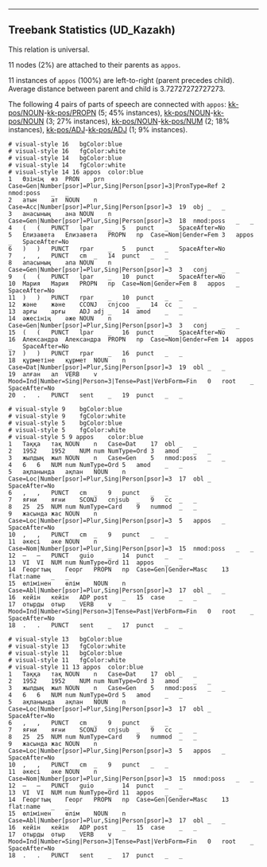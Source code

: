 

--------------------------------------------------------------------------------

## Treebank Statistics (UD_Kazakh)

This relation is universal.

11 nodes (2%) are attached to their parents as `appos`.

11 instances of `appos` (100%) are left-to-right (parent precedes child).
Average distance between parent and child is 3.72727272727273.

The following 4 pairs of parts of speech are connected with `appos`: [kk-pos/NOUN]()-[kk-pos/PROPN]() (5; 45% instances), [kk-pos/NOUN]()-[kk-pos/NOUN]() (3; 27% instances), [kk-pos/NOUN]()-[kk-pos/NUM]() (2; 18% instances), [kk-pos/ADJ]()-[kk-pos/ADJ]() (1; 9% instances).


~~~ conllu
# visual-style 16	bgColor:blue
# visual-style 16	fgColor:white
# visual-style 14	bgColor:blue
# visual-style 14	fgColor:white
# visual-style 14 16 appos	color:blue
1	Өзінің	өз	PRON	prn	Case=Gen|Number[psor]=Plur,Sing|Person[psor]=3|PronType=Ref	2	nmod:poss	_	_
2	атын	ат	NOUN	n	Case=Acc|Number[psor]=Plur,Sing|Person[psor]=3	19	obj	_	_
3	анасының	ана	NOUN	n	Case=Gen|Number[psor]=Plur,Sing|Person[psor]=3	18	nmod:poss	_	_
4	(	(	PUNCT	lpar	_	5	punct	_	SpaceAfter=No
5	Елизавета	Елизавета	PROPN	np	Case=Nom|Gender=Fem	3	appos	_	SpaceAfter=No
6	)	)	PUNCT	rpar	_	5	punct	_	SpaceAfter=No
7	,	,	PUNCT	cm	_	14	punct	_	_
8	апасының	апа	NOUN	n	Case=Gen|Number[psor]=Plur,Sing|Person[psor]=3	3	conj	_	_
9	(	(	PUNCT	lpar	_	10	punct	_	SpaceAfter=No
10	Мария	Мария	PROPN	np	Case=Nom|Gender=Fem	8	appos	_	SpaceAfter=No
11	)	)	PUNCT	rpar	_	10	punct	_	_
12	және	және	CCONJ	cnjcoo	_	14	cc	_	_
13	арғы	арғы	ADJ	adj	_	14	amod	_	_
14	әжесінің	әже	NOUN	n	Case=Gen|Number[psor]=Plur,Sing|Person[psor]=3	3	conj	_	_
15	(	(	PUNCT	lpar	_	16	punct	_	SpaceAfter=No
16	Александра	Александра	PROPN	np	Case=Nom|Gender=Fem	14	appos	_	SpaceAfter=No
17	)	)	PUNCT	rpar	_	16	punct	_	_
18	құрметіне	құрмет	NOUN	n	Case=Dat|Number[psor]=Plur,Sing|Person[psor]=3	19	obl	_	_
19	алған	ал	VERB	v	Mood=Ind|Number=Sing|Person=3|Tense=Past|VerbForm=Fin	0	root	_	SpaceAfter=No
20	.	.	PUNCT	sent	_	19	punct	_	_

~~~


~~~ conllu
# visual-style 9	bgColor:blue
# visual-style 9	fgColor:white
# visual-style 5	bgColor:blue
# visual-style 5	fgColor:white
# visual-style 5 9 appos	color:blue
1	Таққа	тақ	NOUN	n	Case=Dat	17	obl	_	_
2	1952	1952	NUM	num	NumType=Ord	3	amod	_	_
3	жылдың	жыл	NOUN	n	Case=Gen	5	nmod:poss	_	_
4	6	6	NUM	num	NumType=Ord	5	amod	_	_
5	ақпанында	ақпан	NOUN	n	Case=Loc|Number[psor]=Plur,Sing|Person[psor]=3	17	obl	_	SpaceAfter=No
6	,	,	PUNCT	cm	_	9	punct	_	_
7	яғни	яғни	SCONJ	cnjsub	_	9	cc	_	_
8	25	25	NUM	num	NumType=Card	9	nummod	_	_
9	жасында	жас	NOUN	n	Case=Loc|Number[psor]=Plur,Sing|Person[psor]=3	5	appos	_	SpaceAfter=No
10	,	,	PUNCT	cm	_	9	punct	_	_
11	әкесі	әке	NOUN	n	Case=Nom|Number[psor]=Plur,Sing|Person[psor]=3	15	nmod:poss	_	_
12	—	—	PUNCT	guio	_	14	punct	_	_
13	VI	VI	NUM	num	NumType=Ord	11	appos	_	_
14	Георгтың	Георг	PROPN	np	Case=Gen|Gender=Masc	13	flat:name	_	_
15	өлімінен	өлім	NOUN	n	Case=Abl|Number[psor]=Plur,Sing|Person[psor]=3	17	obl	_	_
16	кейін	кейін	ADP	post	_	15	case	_	_
17	отырды	отыр	VERB	v	Mood=Ind|Number=Sing|Person=3|Tense=Past|VerbForm=Fin	0	root	_	SpaceAfter=No
18	.	.	PUNCT	sent	_	17	punct	_	_

~~~


~~~ conllu
# visual-style 13	bgColor:blue
# visual-style 13	fgColor:white
# visual-style 11	bgColor:blue
# visual-style 11	fgColor:white
# visual-style 11 13 appos	color:blue
1	Таққа	тақ	NOUN	n	Case=Dat	17	obl	_	_
2	1952	1952	NUM	num	NumType=Ord	3	amod	_	_
3	жылдың	жыл	NOUN	n	Case=Gen	5	nmod:poss	_	_
4	6	6	NUM	num	NumType=Ord	5	amod	_	_
5	ақпанында	ақпан	NOUN	n	Case=Loc|Number[psor]=Plur,Sing|Person[psor]=3	17	obl	_	SpaceAfter=No
6	,	,	PUNCT	cm	_	9	punct	_	_
7	яғни	яғни	SCONJ	cnjsub	_	9	cc	_	_
8	25	25	NUM	num	NumType=Card	9	nummod	_	_
9	жасында	жас	NOUN	n	Case=Loc|Number[psor]=Plur,Sing|Person[psor]=3	5	appos	_	SpaceAfter=No
10	,	,	PUNCT	cm	_	9	punct	_	_
11	әкесі	әке	NOUN	n	Case=Nom|Number[psor]=Plur,Sing|Person[psor]=3	15	nmod:poss	_	_
12	—	—	PUNCT	guio	_	14	punct	_	_
13	VI	VI	NUM	num	NumType=Ord	11	appos	_	_
14	Георгтың	Георг	PROPN	np	Case=Gen|Gender=Masc	13	flat:name	_	_
15	өлімінен	өлім	NOUN	n	Case=Abl|Number[psor]=Plur,Sing|Person[psor]=3	17	obl	_	_
16	кейін	кейін	ADP	post	_	15	case	_	_
17	отырды	отыр	VERB	v	Mood=Ind|Number=Sing|Person=3|Tense=Past|VerbForm=Fin	0	root	_	SpaceAfter=No
18	.	.	PUNCT	sent	_	17	punct	_	_

~~~


